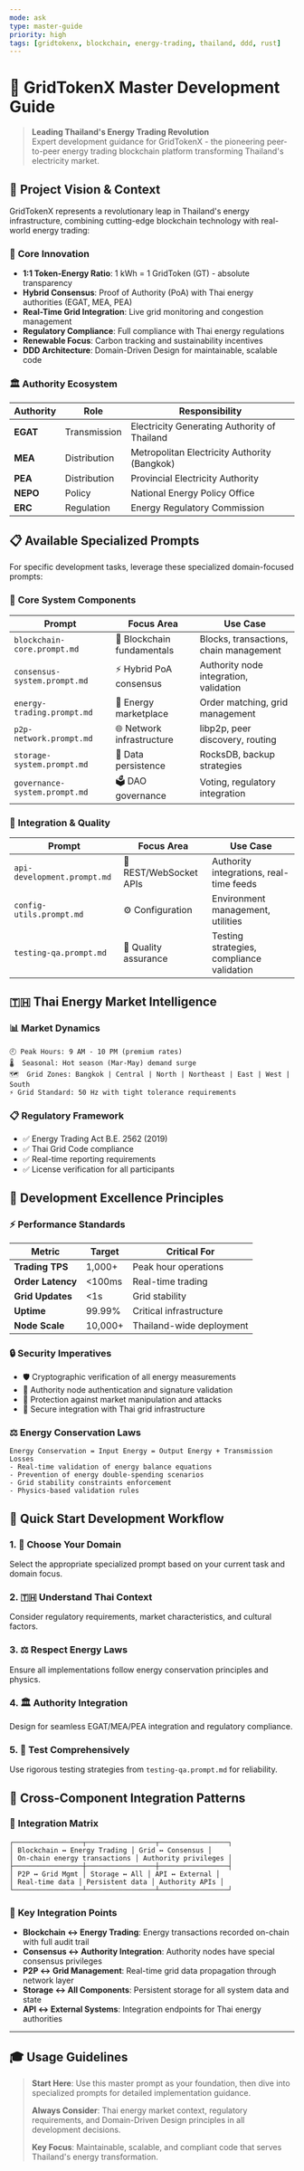 ```yaml
---
mode: ask
type: master-guide
priority: high
tags: [gridtokenx, blockchain, energy-trading, thailand, ddd, rust]
---
```


# 🚀 GridTokenX Master Development Guide

> **Leading Thailand's Energy Trading Revolution**  
> Expert development guidance for GridTokenX - the pioneering peer-to-peer energy trading blockchain platform transforming Thailand's electricity market.

## 🌟 Project Vision & Context

GridTokenX represents a revolutionary leap in Thailand's energy infrastructure, combining cutting-edge blockchain technology with real-world energy trading:

### 🔋 **Core Innovation**
- **1:1 Token-Energy Ratio**: 1 kWh = 1 GridToken (GT) - absolute transparency
- **Hybrid Consensus**: Proof of Authority (PoA) with Thai energy authorities (EGAT, MEA, PEA)
- **Real-Time Grid Integration**: Live grid monitoring and congestion management
- **Regulatory Compliance**: Full compliance with Thai energy regulations
- **Renewable Focus**: Carbon tracking and sustainability incentives
- **DDD Architecture**: Domain-Driven Design for maintainable, scalable code

### 🏛️ **Authority Ecosystem**
| Authority | Role | Responsibility |
|-----------|------|----------------|
| **EGAT** | Transmission | Electricity Generating Authority of Thailand |
| **MEA** | Distribution | Metropolitan Electricity Authority (Bangkok) |
| **PEA** | Distribution | Provincial Electricity Authority |
| **NEPO** | Policy | National Energy Policy Office |
| **ERC** | Regulation | Energy Regulatory Commission |

## 📋 Available Specialized Prompts

For specific development tasks, leverage these specialized domain-focused prompts:

### 🔧 **Core System Components**
| Prompt | Focus Area | Use Case |
|--------|------------|----------|
| `blockchain-core.prompt.md` | 🔗 Blockchain fundamentals | Blocks, transactions, chain management |
| `consensus-system.prompt.md` | ⚡ Hybrid PoA consensus | Authority node integration, validation |
| `energy-trading.prompt.md` | 🏪 Energy marketplace | Order matching, grid management |
| `p2p-network.prompt.md` | 🌐 Network infrastructure | libp2p, peer discovery, routing |
| `storage-system.prompt.md` | 💾 Data persistence | RocksDB, backup strategies |
| `governance-system.prompt.md` | 🗳️ DAO governance | Voting, regulatory integration |

### 🔌 **Integration & Quality**
| Prompt | Focus Area | Use Case |
|--------|------------|----------|
| `api-development.prompt.md` | 🚀 REST/WebSocket APIs | Authority integrations, real-time feeds |
| `config-utils.prompt.md` | ⚙️ Configuration | Environment management, utilities |
| `testing-qa.prompt.md` | 🧪 Quality assurance | Testing strategies, compliance validation |

## 🇹🇭 Thai Energy Market Intelligence

### 📊 **Market Dynamics**
```
🕘 Peak Hours: 9 AM - 10 PM (premium rates)
🌡️  Seasonal: Hot season (Mar-May) demand surge
🗺️  Grid Zones: Bangkok | Central | North | Northeast | East | West | South
⚡ Grid Standard: 50 Hz with tight tolerance requirements
```

### 📋 **Regulatory Framework**
- ✅ Energy Trading Act B.E. 2562 (2019)
- ✅ Thai Grid Code compliance
- ✅ Real-time reporting requirements
- ✅ License verification for all participants

## 🎯 Development Excellence Principles

### ⚡ **Performance Standards**
| Metric | Target | Critical For |
|--------|--------|--------------|
| **Trading TPS** | 1,000+ | Peak hour operations |
| **Order Latency** | <100ms | Real-time trading |
| **Grid Updates** | <1s | Grid stability |
| **Uptime** | 99.99% | Critical infrastructure |
| **Node Scale** | 10,000+ | Thailand-wide deployment |

### 🔒 **Security Imperatives**
- 🛡️ Cryptographic verification of all energy measurements
- 🔐 Authority node authentication and signature validation
- 🚨 Protection against market manipulation and attacks
- 🔗 Secure integration with Thai grid infrastructure

### ⚖️ **Energy Conservation Laws**
```
Energy Conservation = Input Energy = Output Energy + Transmission Losses
- Real-time validation of energy balance equations
- Prevention of energy double-spending scenarios
- Grid stability constraints enforcement
- Physics-based validation rules
```

## 🚀 Quick Start Development Workflow

### 1. 🎯 **Choose Your Domain**
Select the appropriate specialized prompt based on your current task and domain focus.

### 2. 🇹🇭 **Understand Thai Context** 
Consider regulatory requirements, market characteristics, and cultural factors.

### 3. ⚖️ **Respect Energy Laws**
Ensure all implementations follow energy conservation principles and physics.

### 4. 🏛️ **Authority Integration**
Design for seamless EGAT/MEA/PEA integration and regulatory compliance.

### 5. 🧪 **Test Comprehensively**
Use rigorous testing strategies from `testing-qa.prompt.md` for reliability.

## 🔄 Cross-Component Integration Patterns

### 🔗 **Integration Matrix**
```
┌─────────────────┬─────────────────┬─────────────────┐
│ Blockchain ↔ Energy Trading │ Grid ↔ Consensus │
│ On-chain energy transactions │ Authority privileges │
├─────────────────┼─────────────────┼─────────────────┤
│ P2P ↔ Grid Mgmt │ Storage ↔ All │ API ↔ External │
│ Real-time data │ Persistent data │ Authority APIs │
└─────────────────┴─────────────────┴─────────────────┘
```

### 🎯 **Key Integration Points**
- **Blockchain ↔ Energy Trading**: Energy transactions recorded on-chain with full audit trail
- **Consensus ↔ Authority Integration**: Authority nodes have special consensus privileges
- **P2P ↔ Grid Management**: Real-time grid data propagation through network layer
- **Storage ↔ All Components**: Persistent storage for all system data and state
- **API ↔ External Systems**: Integration endpoints for Thai energy authorities

---

## 🎓 Usage Guidelines

> **Start Here**: Use this master prompt as your foundation, then dive into specialized prompts for detailed implementation guidance.
> 
> **Always Consider**: Thai energy market context, regulatory requirements, and Domain-Driven Design principles in all development decisions.
> 
> **Key Focus**: Maintainable, scalable, and compliant code that serves Thailand's energy transformation.